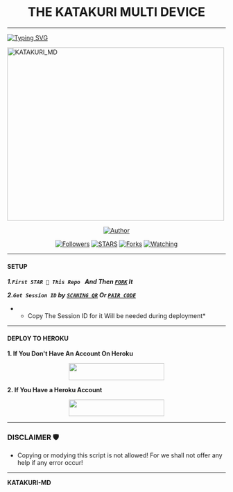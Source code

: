 <h1 align="center"> THE KATAKURI MULTI DEVICE </h1>
<p align="center">  

***
  
<a href="https://git.io/typing-svg"><img src="https://readme-typing-svg.demolab.com?font=Black+Ops+One&size=50&pause=1000&color=1BAFBAFF&center=true&width=910&height=100&lines= THANKS+FOR+CHOOSING; KATAKURI_MD; MULTI+DEVICE+WHATSAPP+BOT; ARISED+BY+PHANTOM" alt="Typing SVG" /></a>
  </p>
    <img alt="KATAKURI_MD" width="500" height="400" src="https://files.catbox.moe/17q2vs.jpg">
<p align="center">
<p align="center">
<a href="https://github.com/Phantom-kin/KATAKURI_MD"><img title="Author" src="https://img.shields.io/badge/KATAKURI_MD-blue?style=for-the-badge&logo=github"></a>
<p/>
<p align="center">
<a href="https://github.com/Phantom-kin?tab=followers"><img title="Followers" src="https://img.shields.io/github/followers/Phantom-kin?label=Followers&style=social"></a>
<a href="https://github.com/Phantom-kin/KATAKURI_MD/stargazers/"><img title="STARS" src="https://img.shields.io/github/stars/Phantom-kin/KATAKURI_MD?&style=social"></a>
<a href="https://github.com/Phantom-kin/KATAKURI_MD/network/members"><img title="Forks" src="https://img.shields.io/github/forks/Phantom-kin/KATAKURI_MD?style=social"></a>
<a href="https://github.com/Phantom-kin/KATAKURI_MD/watchers"><img title="Watching" src="https://img.shields.io/github/watchers/boru-to/KATAKURI_MD?label=Watching&style=social"></a>
  
***

#### SETUP 

***1.`First STAR 🌟 This Repo ` And Then [`FORK`](https://github.com/Phantom-kin/KATAKURI_MD/fork) It***

***2.`Get Session ID` by [`SCANING QR`](https://king-phantom.onrender.com/qr) Or [`PAIR CODE`](https://king-phantom.onrender.com/pair)***

* - Copy The Session ID for it Will be needed during deployment*

***

#### DEPLOY TO HEROKU 
**1. If You Don't Have An Account On Heroku**
    <br>
<p align="center"><a href="https://signup.heroku.com">
 <img src="https://img.shields.io/badge/Create%20Account%20Now-blue?style=for-the-badge&logo=heroku" width="220" height="38.45"/></a></p>

**2. If You Have a Heroku Account**
    <br>
<p align="center"><a href="https://Phantom-kin.vercel.app"> <img src="https://img.shields.io/badge/DEPLOY%20NOW-blue?style=for-the-badge&logo=heroku" width="220" height="38.45"/></a></p>


***


### DISCLAIMER 🛡 
- Copying or modying this script is not allowed! For we shall not offer any help if any error occur!

***

 **KATAKURI-MD**
